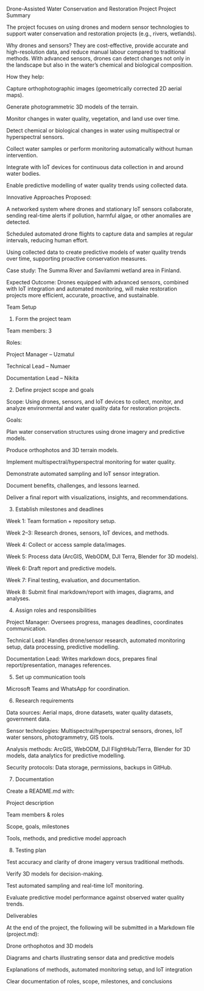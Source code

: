 Drone-Assisted Water Conservation and Restoration Project
Project Summary

The project focuses on using drones and modern sensor technologies to support water conservation and restoration projects (e.g., rivers, wetlands).

Why drones and sensors?
They are cost-effective, provide accurate and high-resolution data, and reduce manual labour compared to traditional methods. With advanced sensors, drones can detect changes not only in the landscape but also in the water’s chemical and biological composition.

How they help:

Capture orthophotographic images (geometrically corrected 2D aerial maps).

Generate photogrammetric 3D models of the terrain.

Monitor changes in water quality, vegetation, and land use over time.

Detect chemical or biological changes in water using multispectral or hyperspectral sensors.

Collect water samples or perform monitoring automatically without human intervention.

Integrate with IoT devices for continuous data collection in and around water bodies.

Enable predictive modelling of water quality trends using collected data.

Innovative Approaches Proposed:

A networked system where drones and stationary IoT sensors collaborate, sending real-time alerts if pollution, harmful algae, or other anomalies are detected.

Scheduled automated drone flights to capture data and samples at regular intervals, reducing human effort.

Using collected data to create predictive models of water quality trends over time, supporting proactive conservation measures.

Case study: The Summa River and Savilammi wetland area in Finland.

Expected Outcome:
Drones equipped with advanced sensors, combined with IoT integration and automated monitoring, will make restoration projects more efficient, accurate, proactive, and sustainable.

Team Setup

1. Form the project team

Team members: 3

Roles:

Project Manager – Uzmatul

Technical Lead – Numaer

Documentation Lead – Nikita

2. Define project scope and goals

Scope: Using drones, sensors, and IoT devices to collect, monitor, and analyze environmental and water quality data for restoration projects.

Goals:

Plan water conservation structures using drone imagery and predictive models.

Produce orthophotos and 3D terrain models.

Implement multispectral/hyperspectral monitoring for water quality.

Demonstrate automated sampling and IoT sensor integration.

Document benefits, challenges, and lessons learned.

Deliver a final report with visualizations, insights, and recommendations.

3. Establish milestones and deadlines

Week 1: Team formation + repository setup.

Week 2–3: Research drones, sensors, IoT devices, and methods.

Week 4: Collect or access sample data/images.

Week 5: Process data (ArcGIS, WebODM, DJI Terra, Blender for 3D models).

Week 6: Draft report and predictive models.

Week 7: Final testing, evaluation, and documentation.

Week 8: Submit final markdown/report with images, diagrams, and analyses.

4. Assign roles and responsibilities

Project Manager: Oversees progress, manages deadlines, coordinates communication.

Technical Lead: Handles drone/sensor research, automated monitoring setup, data processing, predictive modelling.

Documentation Lead: Writes markdown docs, prepares final report/presentation, manages references.

5. Set up communication tools

Microsoft Teams and WhatsApp for coordination.

6. Research requirements

Data sources: Aerial maps, drone datasets, water quality datasets, government data.

Sensor technologies: Multispectral/hyperspectral sensors, drones, IoT water sensors, photogrammetry, GIS tools.

Analysis methods: ArcGIS, WebODM, DJI FlightHub/Terra, Blender for 3D models, data analytics for predictive modelling.

Security protocols: Data storage, permissions, backups in GitHub.

7. Documentation

Create a README.md with:

Project description

Team members & roles

Scope, goals, milestones

Tools, methods, and predictive model approach

8. Testing plan

Test accuracy and clarity of drone imagery versus traditional methods.

Verify 3D models for decision-making.

Test automated sampling and real-time IoT monitoring.

Evaluate predictive model performance against observed water quality trends.

Deliverables

At the end of the project, the following will be submitted in a Markdown file (project.md):

Drone orthophotos and 3D models

Diagrams and charts illustrating sensor data and predictive models

Explanations of methods, automated monitoring setup, and IoT integration

Clear documentation of roles, scope, milestones, and conclusions
